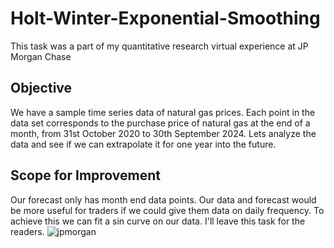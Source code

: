 # Holt-Winter-Exponential-Smoothing
This task was a part of my quantitative research virtual experience at JP Morgan Chase

## Objective
We have a sample time series data of natural gas prices. Each point in the data set corresponds to the purchase price of natural gas at the end of a month, from 31st October 2020 to 30th September 2024. Lets analyze the data and see if we can extrapolate it for one year into the future.

## Scope for Improvement
Our forecast only has month end data points. Our data and forecast would be more useful for traders if we could give them data on daily frequency. To achieve this we can fit a sin curve on our data. I'll leave this task for the readers.
![jpmorgan](https://github.com/Grumpy-catzZ/Holt-Winter-Exponential-Smoothing/assets/44294632/eb655373-78e2-4c3b-8009-f5c94c785733)
